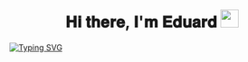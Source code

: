 <h1 align="center">𝐇𝐢 𝐭𝐡𝐞𝐫𝐞, 𝐈'𝐦 𝐄𝐝𝐮𝐚𝐫𝐝
<img src="https://github.com/blackcater/blackcater/raw/main/images/Hi.gif" height="32"/></h1>

[![Typing SVG](https://readme-typing-svg.herokuapp.com?size=25&duration=3000&color=18E7F7&background=FFFFFF00&center=true&width=800&lines=QA+Engineer)](https://git.io/typing-svg)

<!--
**Ed-Yunusov/Ed-Yunusov** is a ✨ _special_ ✨ repository because its `README.md` (this file) appears on your GitHub profile.

Here are some ideas to get you started:

- 🔭 I’m currently working on ...
- 🌱 I’m currently learning ...
- 👯 I’m looking to collaborate on ...
- 🤔 I’m looking for help with ...
- 💬 Ask me about ...
- 📫 How to reach me: ...
- 😄 Pronouns: ...
- ⚡ Fun fact: ...
-->
